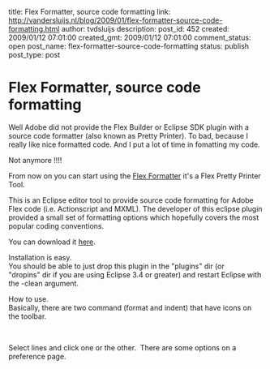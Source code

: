 title: Flex Formatter, source code formatting
link: http://vandersluijs.nl/blog/2009/01/flex-formatter-source-code-formatting.html
author: tvdsluijs
description: 
post_id: 452
created: 2009/01/12 07:01:00
created_gmt: 2009/01/12 07:01:00
comment_status: open
post_name: flex-formatter-source-code-formatting
status: publish
post_type: post

# Flex Formatter, source code formatting

Well Adobe did not provide the Flex Builder or Eclipse SDK plugin with a source code formatter (also known as Pretty Printer). To bad, because I really like nice formatted code. And I put a lot of time in fomatting my code.  
  
Not anymore !!!!  
  
  
  
From now on you can start using the [Flex Formatter](https://sourceforge.net/projects/flexformatter/) it's a Flex Pretty Printer Tool.  
  
This is an Eclipse editor tool to provide source code formatting for Adobe Flex code (i.e. Actionscript and MXML). The developer of this eclipse plugin provided a small set of formatting options which hopefully covers the most popular coding conventions.  
  
You can download it [here](https://sourceforge.net/project/showfiles.php?group_id=248408).  
  
Installation is easy.  
You should be able to just drop this plugin in the "plugins" dir (or "dropins" dir if you are using Eclipse 3.4 or greater) and restart Eclipse with the -clean argument.  
  
How to use.  
Basically, there are two command (format and indent) that have icons on the toolbar.   
  
   
  
Select lines and click one or the other.  There are some options on a preference page.